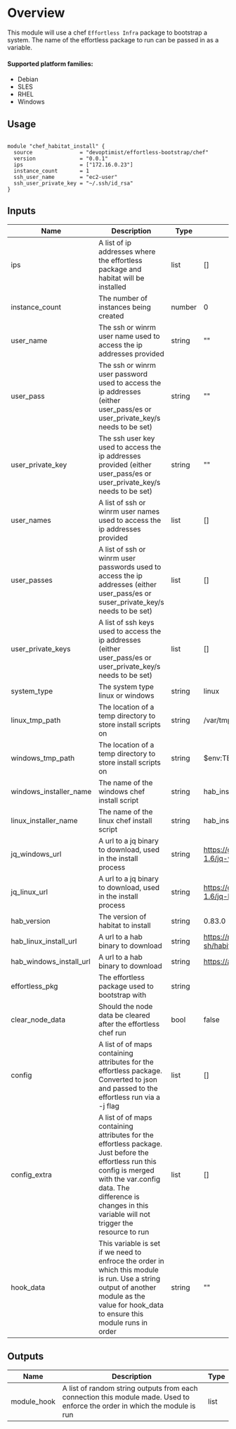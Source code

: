 # Overview
This module will use a chef `Effortless Infra` package to bootstrap a system. The name of the effortless package to run can be passed in as a variable.

#### Supported platform families:
 * Debian
 * SLES
 * RHEL
 * Windows

## Usage

```hcl

module "chef_habitat_install" {
  source               = "devoptimist/effortless-bootstrap/chef"
  version              = "0.0.1"
  ips                  = ["172.16.0.23"]
  instance_count       = 1
  ssh_user_name        = "ec2-user"
  ssh_user_private_key = "~/.ssh/id_rsa"
}
```

## Inputs

| Name | Description | Type | Default | Required |
|------|-------------|------|---------|----------|
|ips|A list of ip addresses where the effortless package and habitat will be installed|list|[]|no|
|instance_count|The number of instances being created|number|0|no|
|user_name|The ssh or winrm user name used to access the ip addresses provided|string|""|no|
|user_pass|The ssh or winrm user password used to access the ip addresses (either user_pass/es or user_private_key/s needs to be set)|string|""|no|
|user_private_key|The ssh user key used to access the ip addresses provided (either user_pass/es or user_private_key/s needs to be set)|string|""|no|
|user_names|A list of ssh or winrm user names used to access the ip addresses provided|list|[]|no|
|user_passes|A list of ssh or winrm user passwords used to access the ip addresses (either user_pass/es or suser_private_key/s needs to be set)|list|[]|no|
|user_private_keys|A list of ssh keys used to access the ip addresses (either user_pass/es or user_private_key/s needs to be set)|list|[]|no|
|system_type|The system type linux or windows|string|linux|no|
|linux_tmp_path|The location of a temp directory to store install scripts on|string|/var/tmp|no|
|windows_tmp_path|The location of a temp directory to store install scripts on|string|$env:TEMP|no|
|windows_installer_name|The name of the windows chef install script|string|hab_installer.ps1|no|
|linux_installer_name|The name of the linux chef install script|string|hab_installer.sh|no|
|jq_windows_url|A url to a jq binary to download, used in the install process|string|https://github.com/stedolan/jq/releases/download/jq-1.6/jq-win64.exe|no|
|jq_linux_url|A url to a jq binary to download, used in the install process|string|https://github.com/stedolan/jq/releases/download/jq-1.6/jq-linux64|no|
|hab_version|The version of habitat to install|string|0.83.0|no|
|hab_linux_install_url|A url to a hab binary to download|string|https://raw.githubusercontent.com/habitat-sh/habitat/master/components/hab/install.sh|no|
|hab_windows_install_url|A url to a hab binary to download|string|https://api.bintray.com|no|
|effortless_pkg|The effortless package used to bootstrap with|string||yes|
|clear_node_data|Should the node data be cleared after the effortless chef run|bool|false|no|
|config|A list of of maps containing attributes for the effortless package. Converted to json and passed to the effortless run via a -j flag|list|[]|no|
|config_extra|A list of of maps containing attributes for the effortless package. Just before the effortless run this config is merged with the var.config data. The difference is changes in this variable will not trigger the resource to run|list|[]|no|
|hook_data|This variable is set if we need to enfroce the order in which this module is run. Use a string output of another module as the value for hook_data to ensure this module runs in order  |string|""|no|

## Outputs

| Name | Description | Type |
|------|-------------|------|
|module_hook|A list of random string outputs from each connection this module made. Used to enforce the order in which the module is run|list|
